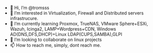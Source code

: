 - 👋 Hi, I’m @tromsss
- 👀 I’m interested in Virtualization, Firewall and Distributed servers infrastrucure.
- 🌱 I’m currently learning Proxmox, TrueNAS, VMware Sphere+ESXi, Wazuh, Icinga2, LAMP+Wordpress+CDN, Windows AD(DNS,DFS,DHCP)+Linux LDAP(CUPS,SAMBA),GLPI
- 💞️ I’m looking to collaborate on linux projects
- 📫 How to reach me, simply, dont reach me.

<!---
tromsss/tromsss is a ✨ special ✨ repository because its `README.md` (this file) appears on your GitHub profile.
You can click the Preview link to take a look at your changes.
--->
